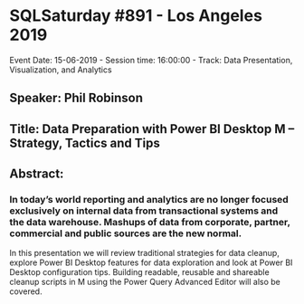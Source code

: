 # SQLSaturday #891 - Los Angeles 2019
Event Date: 15-06-2019 - Session time: 16:00:00 - Track: Data Presentation, Visualization, and Analytics
## Speaker: Phil Robinson
## Title: Data Preparation with Power BI Desktop  M – Strategy, Tactics and Tips
## Abstract:
### In today’s world reporting and analytics are no longer focused exclusively on internal data from transactional systems and the data warehouse. Mashups of data from corporate, partner, commercial and public sources are the new normal.
In this presentation we will review traditional strategies for data cleanup, explore Power BI Desktop features for data exploration and look at Power BI Desktop configuration tips. Building readable, reusable and shareable cleanup scripts in M using the Power Query Advanced Editor will also be covered.
